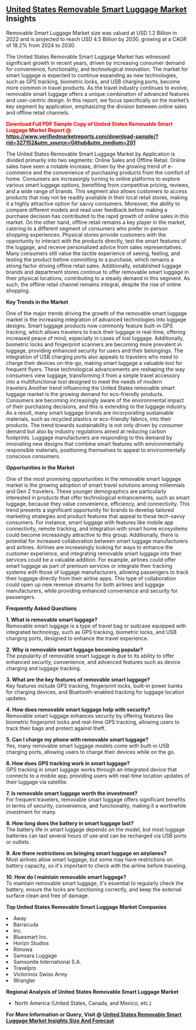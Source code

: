 <h2><a href="https://www.verifiedmarketreports.com/download-sample/?rid=327152&amp;utm_source=Github&amp;utm_medium=201" target="_blank">United States Removable Smart Luggage Market</a> Insights</h2><p>Removable Smart Luggage Market size was valued at USD 1.2 Billion in 2022 and is projected to reach USD 4.5 Billion by 2030, growing at a CAGR of 18.2% from 2024 to 2030.</p><p><p>The United States Removable Smart Luggage Market has witnessed significant growth in recent years, driven by increasing consumer demand for convenience, functionality, and technological innovation. The market for smart luggage is expected to continue expanding as new technologies, such as GPS tracking, biometric locks, and USB charging ports, become more common in travel products. As the travel industry continues to evolve, removable smart luggage offers a unique combination of advanced features and user-centric design. In this report, we focus specifically on the market’s key segment by application, emphasizing the division between online sales and offline retail channels.</p><p><strong><p><span class=""><span style="color: #ff0000;"><strong>Download Full PDF Sample Copy of United States Removable Smart Luggage Market Report</strong> @ </span><a href="https://www.verifiedmarketreports.com/download-sample/?rid=327152&amp;utm_source=Github&amp;utm_medium=201" target="_blank">https://www.verifiedmarketreports.com/download-sample/?rid=327152&amp;utm_source=Github&amp;utm_medium=201</a></span></p></strong></p><p>The United States Removable Smart Luggage Market by Application is divided primarily into two segments: Online Sales and Offline Retail. Online sales have seen a notable increase, driven by the growing trend of e-commerce and the convenience of purchasing products from the comfort of home. Consumers are increasingly turning to online platforms to explore various smart luggage options, benefiting from competitive pricing, reviews, and a wide range of brands. This segment also allows customers to access products that may not be readily available in their local retail stores, making it a highly attractive option for savvy consumers. Moreover, the ability to compare different models and read user feedback before making a purchase decision has contributed to the rapid growth of online sales in this market. On the other hand, offline retail remains a key player in the market, catering to a different segment of consumers who prefer in-person shopping experiences. Physical stores provide customers with the opportunity to interact with the products directly, test the smart features of the luggage, and receive personalized advice from sales representatives. Many consumers still value the tactile experience of seeing, feeling, and testing the product before committing to a purchase, which remains a strong factor driving offline retail sales. Additionally, established luggage brands and department stores continue to offer removable smart luggage in their physical locations, contributing to a steady demand in this segment. As such, the offline retail channel remains integral, despite the rise of online shopping.<p><strong>Key Trends in the Market</strong></p><p>One of the major trends driving the growth of the removable smart luggage market is the increasing integration of advanced technologies into luggage designs. Smart luggage products now commonly feature built-in GPS tracking, which allows travelers to track their luggage in real-time, offering increased peace of mind, especially in cases of lost luggage. Additionally, biometric locks and fingerprint scanners are becoming more prevalent in luggage, providing enhanced security for users and their belongings. The integration of USB charging ports also appeals to travelers who need to charge their devices on-the-go, making smart luggage a valuable tool for frequent flyers. These technological advancements are reshaping the way consumers view luggage, transforming it from a simple travel accessory into a multifunctional tool designed to meet the needs of modern travelers.Another trend influencing the United States removable smart luggage market is the growing demand for eco-friendly products. Consumers are becoming increasingly aware of the environmental impact of their purchasing decisions, and this is extending to the luggage industry. As a result, many smart luggage brands are incorporating sustainable materials, such as recycled plastics or eco-friendly fabrics, into their products. The trend towards sustainability is not only driven by consumer demand but also by industry regulations aimed at reducing carbon footprints. Luggage manufacturers are responding to this demand by innovating new designs that combine smart features with environmentally responsible materials, positioning themselves to appeal to environmentally conscious consumers.<p><strong>Opportunities in the Market</strong></p><p>One of the most promising opportunities in the removable smart luggage market is the growing adoption of smart travel solutions among millennials and Gen Z travelers. These younger demographics are particularly interested in products that offer technological enhancements, such as smart luggage, because they value convenience, efficiency, and connectivity. This trend presents a significant opportunity for brands to develop tailored marketing strategies and product features that appeal to these tech-savvy consumers. For instance, smart luggage with features like mobile app connectivity, remote tracking, and integration with smart home ecosystems could become increasingly attractive to this group. Additionally, there is potential for increased collaboration between smart luggage manufacturers and airlines. Airlines are increasingly looking for ways to enhance the customer experience, and integrating removable smart luggage into their services could be a valuable addition. For example, airlines could offer smart luggage as part of premium services or integrate their tracking systems with those of luggage manufacturers, allowing passengers to track their luggage directly from their airline apps. This type of collaboration could open up new revenue streams for both airlines and luggage manufacturers, while providing enhanced convenience and security for passengers.<p><strong>Frequently Asked Questions</strong></p><p><strong>1. What is removable smart luggage?</strong><br> Removable smart luggage is a type of travel bag or suitcase equipped with integrated technology, such as GPS tracking, biometric locks, and USB charging ports, designed to enhance the travel experience.</p><p><strong>2. Why is removable smart luggage becoming popular?</strong><br> The popularity of removable smart luggage is due to its ability to offer enhanced security, convenience, and advanced features such as device charging and luggage tracking.</p><p><strong>3. What are the key features of removable smart luggage?</strong><br> Key features include GPS tracking, fingerprint locks, built-in power banks for charging devices, and Bluetooth-enabled tracking for luggage location updates.</p><p><strong>4. How does removable smart luggage help with security?</strong><br> Removable smart luggage enhances security by offering features like biometric fingerprint locks and real-time GPS tracking, allowing users to track their bags and protect against theft.</p><p><strong>5. Can I charge my phone with removable smart luggage?</strong><br> Yes, many removable smart luggage models come with built-in USB charging ports, allowing users to charge their devices while on the go.</p><p><strong>6. How does GPS tracking work in smart luggage?</strong><br> GPS tracking in smart luggage works through an integrated device that connects to a mobile app, providing users with real-time location updates of their luggage via satellite.</p><p><strong>7. Is removable smart luggage worth the investment?</strong><br> For frequent travelers, removable smart luggage offers significant benefits in terms of security, convenience, and functionality, making it a worthwhile investment for many.</p><p><strong>8. How long does the battery in smart luggage last?</strong><br> The battery life in smart luggage depends on the model, but most luggage batteries can last several hours of use and can be recharged via USB ports or outlets.</p><p><strong>9. Are there restrictions on bringing smart luggage on airplanes?</strong><br> Most airlines allow smart luggage, but some may have restrictions on battery capacity, so it's important to check with the airline before traveling.</p><p><strong>10. How do I maintain removable smart luggage?</strong><br> To maintain removable smart luggage, it's essential to regularly check the battery, ensure the locks are functioning correctly, and keep the external surface clean and free of damage.</p></p><p><strong>Top United States Removable Smart Luggage Market Companies</strong></p><div data-test-id=""><p><li>Away</li><li> Barracuda</li><li> Inc.</li><li> Bluesmart Inc.</li><li> Horizn Studios</li><li> Rimowa</li><li> Samsara Luggage</li><li> Samsonite International S.A.</li><li> Travelpro</li><li> Victorinox Swiss Army</li><li> Wrangler</li></p><div><strong>Regional Analysis of&nbsp;United States Removable Smart Luggage Market</strong></div><ul><li dir="ltr"><p dir="ltr">North America&nbsp;(United States, Canada, and Mexico, etc.)</p></li></ul><p><strong>For More Information or Query, Visit @&nbsp;</strong><strong><a href="https://www.verifiedmarketreports.com/product/removable-smart-luggage-market/?utm_source=Github&amp;utm_medium=201" target="_blank">United States Removable Smart Luggage Market Insights Size And Forecast</a></strong></p></div>
